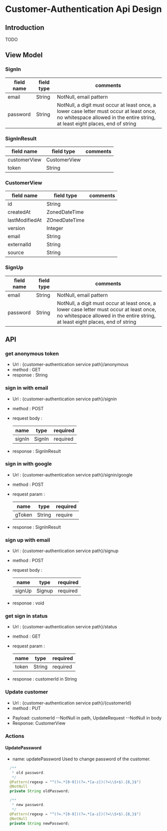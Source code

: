 # Customer-Authentication Api Design

## Introduction

TODO

## View Model

### SignIn

| field name | field type | comments |
|-|-|-|
| email | String | NotNull, email pattern |
| password | String | NotNull, a digit must occur at least once, a lower case letter must occur at least once,  no whitespace allowed in the entire string, at least eight places, end of string |

### SignInResult

| field name | field type | comments |
|-|-|-|
| customerView | CustomerView | |
| token | String | |

### CustomerView

| field name | field type | comments |
|-|-|-|
| id | String | |
| createdAt | ZonedDateTime | |
| lastModifiedAt | ZOnedDateTime | |
| version | Integer | |
| email | String | |
| externalId | String | |
| source | String | |

### SignUp

| field name | field type | comments |
|-|-|-|
| email | String | NotNull, email pattern |
| password | String | NotNull, a digit must occur at least once, a lower case letter must occur at least once,  no whitespace allowed in the entire string, at least eight places, end of string |


## API

### get anonymous token

* Url : {customer-authentication service path}/anonymous
* method : GET
* response : String

### sign in with email

* Url : {customer-authentication service path}/signin
* method : POST
* request body :

  | name | type | required |
  |-|-|-|
  | signIn | SignIn | required |

* response : SignInResult

### sign in with google

* Url : {customer-authentication service path}/signin/google
* method : POST
* request param :

  | name | type | required |
  |-|-|-|
  | gToken | String | require |

* response : SignInResult

### sign up with email

* Url : {customer-authentication service path}/signup
* method : POST
* request body :

  | name | type | required |
  |-|-|-|
  | signUp | Signup | required |

* response : void

### get sign in status

* Url : {customer-authentication service path}/status
* method : GET
* request param :

  | name | type | required |
  |-|-|-|
  | token | String | required |

* response : customerId in String

### Update customer

* Url : {customer-authentication service path}/{customerId}
* method : PUT
- Payload: customerId --NotNull in path, UpdateRequest --NotNull in body
- Response: CustomerView

### Actions
#### UpdatePassword
- name: updatePassword
Used to change password of the customer.
```java
  /**
   * old password.
   */
  @Pattern(regexp = "^(?=.*[0-9])(?=.*[a-z])(?=\\S+$).{8,}$")
  @NotNull
  private String oldPassword;

  /**
   * new password.
   */
  @Pattern(regexp = "^(?=.*[0-9])(?=.*[a-z])(?=\\S+$).{8,}$")
  @NotNull
  private String newPassword;
```
